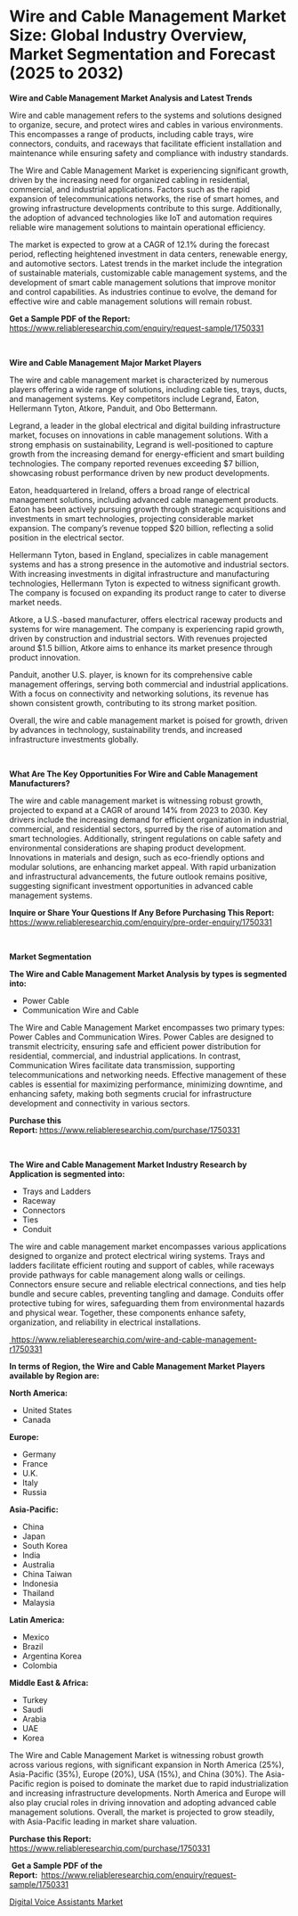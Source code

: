 <p><h1>Wire and Cable Management Market Size: Global Industry Overview, Market Segmentation and Forecast (2025 to 2032)</h1></p><p><strong>Wire and Cable Management Market Analysis and Latest Trends</strong></p>
<p><p>Wire and cable management refers to the systems and solutions designed to organize, secure, and protect wires and cables in various environments. This encompasses a range of products, including cable trays, wire connectors, conduits, and raceways that facilitate efficient installation and maintenance while ensuring safety and compliance with industry standards. </p><p>The Wire and Cable Management Market is experiencing significant growth, driven by the increasing need for organized cabling in residential, commercial, and industrial applications. Factors such as the rapid expansion of telecommunications networks, the rise of smart homes, and growing infrastructure developments contribute to this surge. Additionally, the adoption of advanced technologies like IoT and automation requires reliable wire management solutions to maintain operational efficiency.</p><p>The market is expected to grow at a CAGR of 12.1% during the forecast period, reflecting heightened investment in data centers, renewable energy, and automotive sectors. Latest trends in the market include the integration of sustainable materials, customizable cable management systems, and the development of smart cable management solutions that improve monitor and control capabilities. As industries continue to evolve, the demand for effective wire and cable management solutions will remain robust.</p></p>
<p><strong>Get a Sample PDF of the Report:&nbsp;</strong> <a href="https://www.reliableresearchiq.com/enquiry/request-sample/1750331?utm_campaign=2458&utm_medium=2&utm_source=Github&utm_content=ia&utm_term=09032025&utm_id=wire-and-cable-management">https://www.reliableresearchiq.com/enquiry/request-sample/1750331</a></p>
<p>&nbsp;</p>
<p><strong>Wire and Cable Management Major Market Players</strong></p>
<p><p>The wire and cable management market is characterized by numerous players offering a wide range of solutions, including cable ties, trays, ducts, and management systems. Key competitors include Legrand, Eaton, Hellermann Tyton, Atkore, Panduit, and Obo Bettermann.</p><p>Legrand, a leader in the global electrical and digital building infrastructure market, focuses on innovations in cable management solutions. With a strong emphasis on sustainability, Legrand is well-positioned to capture growth from the increasing demand for energy-efficient and smart building technologies. The company reported revenues exceeding $7 billion, showcasing robust performance driven by new product developments.</p><p>Eaton, headquartered in Ireland, offers a broad range of electrical management solutions, including advanced cable management products. Eaton has been actively pursuing growth through strategic acquisitions and investments in smart technologies, projecting considerable market expansion. The company’s revenue topped $20 billion, reflecting a solid position in the electrical sector.</p><p>Hellermann Tyton, based in England, specializes in cable management systems and has a strong presence in the automotive and industrial sectors. With increasing investments in digital infrastructure and manufacturing technologies, Hellermann Tyton is expected to witness significant growth. The company is focused on expanding its product range to cater to diverse market needs.</p><p>Atkore, a U.S.-based manufacturer, offers electrical raceway products and systems for wire management. The company is experiencing rapid growth, driven by construction and industrial sectors. With revenues projected around $1.5 billion, Atkore aims to enhance its market presence through product innovation.</p><p>Panduit, another U.S. player, is known for its comprehensive cable management offerings, serving both commercial and industrial applications. With a focus on connectivity and networking solutions, its revenue has shown consistent growth, contributing to its strong market position.</p><p>Overall, the wire and cable management market is poised for growth, driven by advances in technology, sustainability trends, and increased infrastructure investments globally.</p></p>
<p>&nbsp;</p>
<p><strong>What Are The Key Opportunities For Wire and Cable Management Manufacturers?</strong></p>
<p><p>The wire and cable management market is witnessing robust growth, projected to expand at a CAGR of around 14% from 2023 to 2030. Key drivers include the increasing demand for efficient organization in industrial, commercial, and residential sectors, spurred by the rise of automation and smart technologies. Additionally, stringent regulations on cable safety and environmental considerations are shaping product development. Innovations in materials and design, such as eco-friendly options and modular solutions, are enhancing market appeal. With rapid urbanization and infrastructural advancements, the future outlook remains positive, suggesting significant investment opportunities in advanced cable management systems.</p></p>
<p><strong>Inquire or Share Your Questions If Any Before Purchasing This Report:</strong> <a href="https://www.reliableresearchiq.com/enquiry/pre-order-enquiry/1750331?utm_campaign=2458&utm_medium=2&utm_source=Github&utm_content=ia&utm_term=09032025&utm_id=wire-and-cable-management">https://www.reliableresearchiq.com/enquiry/pre-order-enquiry/1750331</a></p>
<p>&nbsp;</p>
<p><strong>Market Segmentation</strong></p>
<p><strong>The Wire and Cable Management Market Analysis by types is segmented into:</strong></p>
<p><ul><li>Power Cable</li><li>Communication Wire and Cable</li></ul></p>
<p><p>The Wire and Cable Management Market encompasses two primary types: Power Cables and Communication Wires. Power Cables are designed to transmit electricity, ensuring safe and efficient power distribution for residential, commercial, and industrial applications. In contrast, Communication Wires facilitate data transmission, supporting telecommunications and networking needs. Effective management of these cables is essential for maximizing performance, minimizing downtime, and enhancing safety, making both segments crucial for infrastructure development and connectivity in various sectors.</p></p>
<p><strong>Purchase this Report:&nbsp;</strong><a href="https://www.reliableresearchiq.com/purchase/1750331?utm_campaign=2458&utm_medium=2&utm_source=Github&utm_content=ia&utm_term=09032025&utm_id=wire-and-cable-management">https://www.reliableresearchiq.com/purchase/1750331</a></p>
<p>&nbsp;</p>
<p><strong>The Wire and Cable Management Market Industry Research by Application is segmented into:</strong></p>
<p><ul><li>Trays and Ladders</li><li>Raceway</li><li>Connectors</li><li>Ties</li><li>Conduit</li></ul></p>
<p><p>The wire and cable management market encompasses various applications designed to organize and protect electrical wiring systems. Trays and ladders facilitate efficient routing and support of cables, while raceways provide pathways for cable management along walls or ceilings. Connectors ensure secure and reliable electrical connections, and ties help bundle and secure cables, preventing tangling and damage. Conduits offer protective tubing for wires, safeguarding them from environmental hazards and physical wear. Together, these components enhance safety, organization, and reliability in electrical installations.</p></p>
<p><a href="https://www.reliableresearchiq.com/wire-and-cable-management-r1750331?utm_campaign=2458&utm_medium=2&utm_source=Github&utm_content=ia&utm_term=09032025&utm_id=wire-and-cable-management">&nbsp;https://www.reliableresearchiq.com/wire-and-cable-management-r1750331</a></p>
<p><strong>In terms of Region, the Wire and Cable Management Market Players available by Region are:</strong></p>
<p>
    <p> <strong> North America: </strong>
        <ul>
            <li>United States</li>
            <li>Canada</li>
        </ul>
        </p> 
    <p> <strong> Europe: </strong>
        <ul>
            <li>Germany</li>
            <li>France</li>
            <li>U.K.</li>
            <li>Italy</li>
            <li>Russia</li>
        </ul>
        </p> 
    <p> <strong> Asia-Pacific: </strong>
        <ul>
            <li>China</li>
            <li>Japan</li>
            <li>South Korea</li>
            <li>India</li>
            <li>Australia</li>
            <li>China Taiwan</li>
            <li>Indonesia</li>
            <li>Thailand</li>
            <li>Malaysia</li>
        </ul>
        </p> 
    <p> <strong> Latin America: </strong>
        <ul>
            <li>Mexico</li>
            <li>Brazil</li>
            <li>Argentina Korea</li>
            <li>Colombia</li>
        </ul>
        </p> 
    <p> <strong> Middle East & Africa: </strong>
        <ul>
            <li>Turkey</li>
            <li>Saudi</li>
            <li>Arabia</li>
            <li>UAE</li>
            <li>Korea</li>
        </ul>
    </p>
    </p>
<p><p>The Wire and Cable Management Market is witnessing robust growth across various regions, with significant expansion in North America (25%), Asia-Pacific (35%), Europe (20%), USA (15%), and China (30%). The Asia-Pacific region is poised to dominate the market due to rapid industrialization and increasing infrastructure developments. North America and Europe will also play crucial roles in driving innovation and adopting advanced cable management solutions. Overall, the market is projected to grow steadily, with Asia-Pacific leading in market share valuation.</p></p>
<p><strong>Purchase this Report: </strong><a href="https://www.reliableresearchiq.com/purchase/1750331?utm_campaign=2458&utm_medium=2&utm_source=Github&utm_content=ia&utm_term=09032025&utm_id=wire-and-cable-management">https://www.reliableresearchiq.com/purchase/1750331</a></p>
<p>&nbsp;<strong>Get a Sample PDF of the Report:&nbsp;&nbsp;</strong><a href="https://www.reliableresearchiq.com/enquiry/request-sample/1750331?utm_campaign=2458&utm_medium=2&utm_source=Github&utm_content=ia&utm_term=09032025&utm_id=wire-and-cable-management">https://www.reliableresearchiq.com/enquiry/request-sample/1750331</a></p>
<p><strong></strong></p>
<p><p><a href="https://github.com/maclarensidney/Market-Research-Report-List-1/blob/main/digital-voice-assistants-market.md?utm_campaign=2458&utm_medium=2&utm_source=Github&utm_content=ia&utm_term=09032025&utm_id=wire-and-cable-management">Digital Voice Assistants Market</a></p></p>